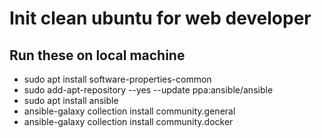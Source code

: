 # Init clean ubuntu for web developer

## Run these on local machine

- sudo apt install software-properties-common
- sudo add-apt-repository --yes --update ppa:ansible/ansible
- sudo apt install ansible
- ansible-galaxy collection install community.general
- ansible-galaxy collection install community.docker
